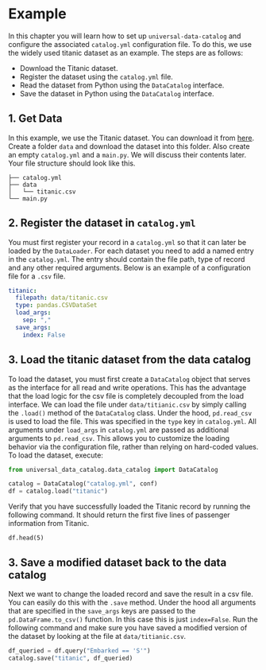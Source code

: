 # Example

In this chapter you will learn how to set up `universal-data-catalog` and configure the associated `catalog.yml` configuration file. To do this, we use the widely used titanic dataset as an example. The steps are as follows:

* Download the Titanic dataset.
* Register the dataset using the `catalog.yml` file.
* Read the dataset from Python using the `DataCatalog` interface.
* Save the dataset in Python using the `DataCatalog` interface.


## 1. Get Data

In this example, we use the Titanic dataset. You can download it from [here](https://raw.githubusercontent.com/datasciencedojo/datasets/master/titanic.csv). Create a folder `data` and download the dataset into this folder. Also create an empty `catalog.yml` and a `main.py`. We will discuss their contents later. Your file structure should look like this.

```
├── catalog.yml
├── data
│   └── titanic.csv
└── main.py
```

## 2. Register the dataset in `catalog.yml`

You must first register your record in a `catalog.yml` so that it can later be loaded by the `DataLoader`. For each dataset you need to add a named entry in the `catalog.yml`. The entry should contain the file path, type of record and any other required arguments. Below is an example of a configuration file for a `.csv` file.

```yaml
titanic:
  filepath: data/titanic.csv
  type: pandas.CSVDataSet
  load_args:
    sep: ","
  save_args:
    index: False
```

## 3. Load the titanic dataset from the data catalog

To load the dataset, you must first create a `DataCatalog` object that serves as the interface for all read and write operations.
This has the advantage that the load logic for the csv file is completely decoupled from the load interface. We can load the file under `data/titianic.csv` by simply calling the `.load()` method of the `DataCatalog` class. Under the hood, `pd.read_csv` is used to load the file. This was specified in the `type` key in `catalog.yml`. All arguments under `load_args` in `catalog.yml` are passed as additional arguments to `pd.read_csv`. This allows you to customize the loading behavior via the configuration file, rather than relying on hard-coded values. To load the dataset, execute:


```python
from universal_data_catalog.data_catalog import DataCatalog

catalog = DataCatalog("catalog.yml", conf)
df = catalog.load("titanic")
```

Verify that you have successfully loaded the Titanic record by running the following command. It should return the first five lines of passenger information from Titanic.

```
df.head(5)
```

## 3. Save a modified dataset back to the data catalog

Next we want to change the loaded record and save the result in a csv file. You can easily do this with the `.save` method. Under the hood all arguments that are specified in the `save_args` keys are passed to the `pd.DataFrame.to_csv()` function. In this case this is just `index=False`.
Run the following command and make sure you have saved a modified version of the dataset by looking at the file at `data/titianic.csv`.

```python
df_queried = df.query("Embarked == 'S'")
catalog.save("titanic", df_queried)
```
